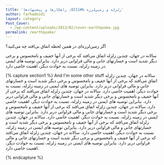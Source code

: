 ```yaml
---
title: 'زلزله و زمین‌لرزه &#8211; راهکارها و پیشنهادها'
author: farhadeidi
layout: category
Post_Cover:
  - /wp-content/uploads/2013/02/cover-earthquake.jpg
permalink: /earthquake/
---
```


اگر زمین‌لرزه‌ای در همین لحظه اتفاق بی‌افتد چه می‌کنید؟

سالانه در جهان، چندین زلزله اتفاق می‌افتد که برخی از آنها خفیف و نامحسوس و برخی دیگر شدید است و خسارتهای جانی و مالی فراوانی دربر دارد. بنابراین توصیه های ایمنی در زمینه زلزله، نسبت به حوادث دیگر، اهمیت خاصی دارد.


{% capture section1 %}
And I'm some other stuff
سالانه در جهان، چندین زلزله اتفاق می‌افتد که برخی از آنها خفیف و نامحسوس و برخی دیگر شدید است و خسارتهای جانی و مالی فراوانی دربر دارد. بنابراین توصیه های ایمنی در زمینه زلزله، نسبت به حوادث دیگر، اهمیت خاصی دارد.
سالانه در جهان، چندین زلزله اتفاق می‌افتد که برخی از آنها خفیف و نامحسوس و برخی دیگر شدید است و خسارتهای جانی و مالی فراوانی دربر دارد. بنابراین توصیه های ایمنی در زمینه زلزله، نسبت به حوادث دیگر، اهمیت خاصی دارد.
سالانه در جهان، چندین زلزله اتفاق می‌افتد که برخی از آنها خفیف و نامحسوس و برخی دیگر شدید است و خسارتهای جانی و مالی فراوانی دربر دارد. بنابراین توصیه های ایمنی در زمینه زلزله، نسبت به حوادث دیگر، اهمیت خاصی دارد.
سالانه در جهان، چندین زلزله اتفاق می‌افتد که برخی از آنها خفیف و نامحسوس و برخی دیگر شدید است و خسارتهای جانی و مالی فراوانی دربر دارد. بنابراین توصیه های ایمنی در زمینه زلزله، نسبت به حوادث دیگر، اهمیت خاصی دارد.
سالانه در جهان، چندین زلزله اتفاق می‌افتد که برخی از آنها خفیف و نامحسوس و برخی دیگر شدید است و خسارتهای جانی و مالی فراوانی دربر دارد. بنابراین توصیه های ایمنی در زمینه زلزله، نسبت به حوادث دیگر، اهمیت خاصی دارد.

{% endcapture %}
